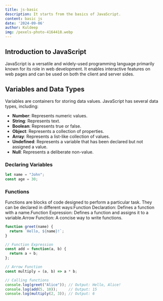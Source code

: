 ```yaml
---
title: js-basic
description: It starts from the basics of JavaScript.
content: basic js
date: '2024-09-06'
author: Kuldeep
img: /pexels-photo-4164418.webp
---
```


## Introduction to JavaScript

JavaScript is a versatile and widely-used programming language primarily known for its role in web development. It enables interactive features on web pages and can be used on both the client and server sides.

## Variables and Data Types

Variables are containers for storing data values. JavaScript has several data types, including:

- **Number**: Represents numeric values.
- **String**: Represents text.
- **Boolean**: Represents true or false.
- **Object**: Represents a collection of properties.
- **Array**: Represents a list-like collection of values.
- **Undefined**: Represents a variable that has been declared but not assigned a value.
- **Null**: Represents a deliberate non-value.

### Declaring Variables

```javascript
let name = "John";
const age = 30;
```

### Functions

Functions are blocks of code designed to perform a particular task. They can be declared in different ways:Function Declaration: Defines a function with a name.Function Expression: Defines a function and assigns it to a variable.Arrow Function: A concise way to write functions.

```javascript showLineNumbers // Function Declaration
function greet(name) {
  return `Hello, ${name}!`;
}

// Function Expression
const add = function(a, b) {
  return a + b;
};

// Arrow Function
const multiply = (a, b) => a * b;

// Calling functions
console.log(greet("Alice")); // Output: Hello, Alice!
console.log(add(5, 10));     // Output: 15
console.log(multiply(2, 3)); // Output: 6
